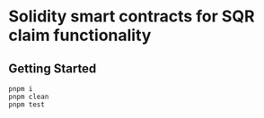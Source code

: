 # Solidity smart contracts for SQR claim functionality

## Getting Started

```text
pnpm i
pnpm clean
pnpm test
```
